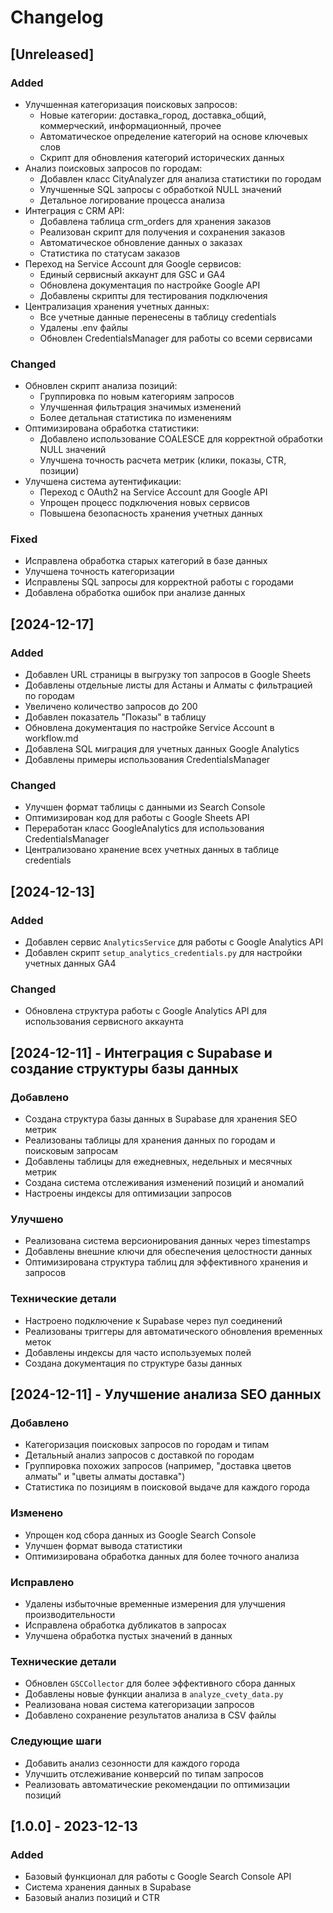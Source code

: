 # Changelog

## [Unreleased]

### Added
- Улучшенная категоризация поисковых запросов:
  - Новые категории: доставка_город, доставка_общий, коммерческий, информационный, прочее
  - Автоматическое определение категорий на основе ключевых слов
  - Скрипт для обновления категорий исторических данных
- Анализ поисковых запросов по городам:
  - Добавлен класс CityAnalyzer для анализа статистики по городам
  - Улучшенные SQL запросы с обработкой NULL значений
  - Детальное логирование процесса анализа
- Интеграция с CRM API:
  - Добавлена таблица crm_orders для хранения заказов
  - Реализован скрипт для получения и сохранения заказов
  - Автоматическое обновление данных о заказах
  - Статистика по статусам заказов
- Переход на Service Account для Google сервисов:
  - Единый сервисный аккаунт для GSC и GA4
  - Обновлена документация по настройке Google API
  - Добавлены скрипты для тестирования подключения
- Централизация хранения учетных данных:
  - Все учетные данные перенесены в таблицу credentials
  - Удалены .env файлы
  - Обновлен CredentialsManager для работы со всеми сервисами

### Changed
- Обновлен скрипт анализа позиций:
  - Группировка по новым категориям запросов
  - Улучшенная фильтрация значимых изменений
  - Более детальная статистика по изменениям
- Оптимизирована обработка статистики:
  - Добавлено использование COALESCE для корректной обработки NULL значений
  - Улучшена точность расчета метрик (клики, показы, CTR, позиции)
- Улучшена система аутентификации:
  - Переход с OAuth2 на Service Account для Google API
  - Упрощен процесс подключения новых сервисов
  - Повышена безопасность хранения учетных данных

### Fixed
- Исправлена обработка старых категорий в базе данных
- Улучшена точность категоризации
- Исправлены SQL запросы для корректной работы с городами
- Добавлена обработка ошибок при анализе данных

## [2024-12-17]
### Added
- Добавлен URL страницы в выгрузку топ запросов в Google Sheets
- Добавлены отдельные листы для Астаны и Алматы с фильтрацией по городам
- Увеличено количество запросов до 200
- Добавлен показатель "Показы" в таблицу
- Обновлена документация по настройке Service Account в workflow.md
- Добавлена SQL миграция для учетных данных Google Analytics
- Добавлены примеры использования CredentialsManager

### Changed
- Улучшен формат таблицы с данными из Search Console
- Оптимизирован код для работы с Google Sheets API
- Переработан класс GoogleAnalytics для использования CredentialsManager
- Централизовано хранение всех учетных данных в таблице credentials

## [2024-12-13]
### Added
- Добавлен сервис `AnalyticsService` для работы с Google Analytics API
- Добавлен скрипт `setup_analytics_credentials.py` для настройки учетных данных GA4
### Changed
- Обновлена структура работы с Google Analytics API для использования сервисного аккаунта

## [2024-12-11] - Интеграция с Supabase и создание структуры базы данных

### Добавлено
- Создана структура базы данных в Supabase для хранения SEO метрик
- Реализованы таблицы для хранения данных по городам и поисковым запросам
- Добавлены таблицы для ежедневных, недельных и месячных метрик
- Создана система отслеживания изменений позиций и аномалий
- Настроены индексы для оптимизации запросов

### Улучшено
- Реализована система версионирования данных через timestamps
- Добавлены внешние ключи для обеспечения целостности данных
- Оптимизирована структура таблиц для эффективного хранения и запросов

### Технические детали
- Настроено подключение к Supabase через пул соединений
- Реализованы триггеры для автоматического обновления временных меток
- Добавлены индексы для часто используемых полей
- Создана документация по структуре базы данных

## [2024-12-11] - Улучшение анализа SEO данных

### Добавлено
- Категоризация поисковых запросов по городам и типам
- Детальный анализ запросов с доставкой по городам
- Группировка похожих запросов (например, "доставка цветов алматы" и "цветы алматы доставка")
- Статистика по позициям в поисковой выдаче для каждого города

### Изменено
- Упрощен код сбора данных из Google Search Console
- Улучшен формат вывода статистики
- Оптимизирована обработка данных для более точного анализа

### Исправлено
- Удалены избыточные временные измерения для улучшения производительности
- Исправлена обработка дубликатов в запросах
- Улучшена обработка пустых значений в данных

### Технические детали
- Обновлен `GSCCollector` для более эффективного сбора данных
- Добавлены новые функции анализа в `analyze_cvety_data.py`
- Реализована новая система категоризации запросов
- Добавлено сохранение результатов анализа в CSV файлы

### Следующие шаги
- Добавить анализ сезонности для каждого города
- Улучшить отслеживание конверсий по типам запросов
- Реализовать автоматические рекомендации по оптимизации позиций

## [1.0.0] - 2023-12-13

### Added
- Базовый функционал для работы с Google Search Console API
- Система хранения данных в Supabase
- Базовый анализ позиций и CTR
